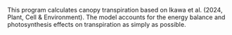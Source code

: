 This program calculates canopy transpiration based on Ikawa et al. (2024, Plant, Cell & Environment). The model accounts for the energy balance and photosynthesis effects on transpiration as simply as possible.
